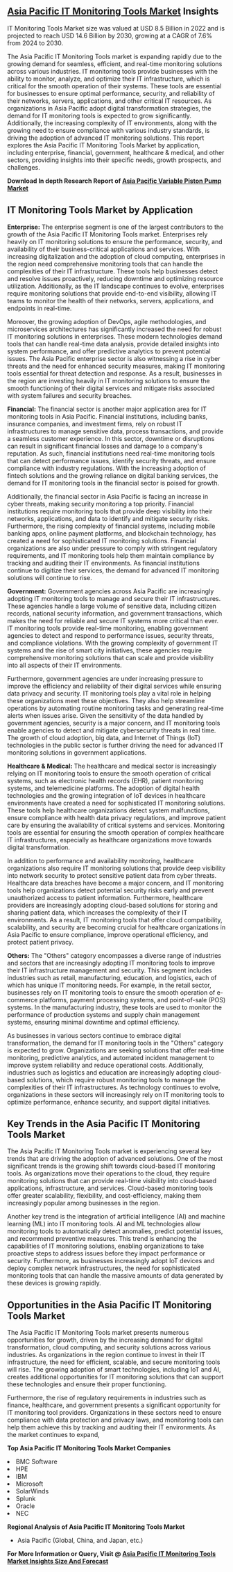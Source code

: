 <h2><a href="https://www.verifiedmarketreports.com/download-sample/?rid=465870&amp;utm_source=Github-Feb&amp;utm_medium=219" target="_blank">Asia Pacific IT Monitoring Tools Market</a> Insights</h2><p>IT Monitoring Tools Market size was valued at USD 8.5 Billion in 2022 and is projected to reach USD 14.6 Billion by 2030, growing at a CAGR of 7.6% from 2024 to 2030.</p><p><p>The Asia Pacific IT Monitoring Tools market is expanding rapidly due to the growing demand for seamless, efficient, and real-time monitoring solutions across various industries. IT monitoring tools provide businesses with the ability to monitor, analyze, and optimize their IT infrastructure, which is critical for the smooth operation of their systems. These tools are essential for businesses to ensure optimal performance, security, and reliability of their networks, servers, applications, and other critical IT resources. As organizations in Asia Pacific adopt digital transformation strategies, the demand for IT monitoring tools is expected to grow significantly. Additionally, the increasing complexity of IT environments, along with the growing need to ensure compliance with various industry standards, is driving the adoption of advanced IT monitoring solutions. This report explores the Asia Pacific IT Monitoring Tools Market by application, including enterprise, financial, government, healthcare & medical, and other sectors, providing insights into their specific needs, growth prospects, and challenges. <p><strong>Download In depth Research Report of <a href="https://www.verifiedmarketreports.com/download-sample/?rid=236118&amp;utm_source=Pulse-Dec&amp;utm_medium=219" target="_blank">Asia Pacific Variable Piston Pump Market</a></strong></p></p> <h2>IT Monitoring Tools Market by Application</h2> <p><strong>Enterprise:</strong> The enterprise segment is one of the largest contributors to the growth of the Asia Pacific IT Monitoring Tools market. Enterprises rely heavily on IT monitoring solutions to ensure the performance, security, and availability of their business-critical applications and services. With increasing digitalization and the adoption of cloud computing, enterprises in the region need comprehensive monitoring tools that can handle the complexities of their IT infrastructure. These tools help businesses detect and resolve issues proactively, reducing downtime and optimizing resource utilization. Additionally, as the IT landscape continues to evolve, enterprises require monitoring solutions that provide end-to-end visibility, allowing IT teams to monitor the health of their networks, servers, applications, and endpoints in real-time. <p>Moreover, the growing adoption of DevOps, agile methodologies, and microservices architectures has significantly increased the need for robust IT monitoring solutions in enterprises. These modern technologies demand tools that can handle real-time data analysis, provide detailed insights into system performance, and offer predictive analytics to prevent potential issues. The Asia Pacific enterprise sector is also witnessing a rise in cyber threats and the need for enhanced security measures, making IT monitoring tools essential for threat detection and response. As a result, businesses in the region are investing heavily in IT monitoring solutions to ensure the smooth functioning of their digital services and mitigate risks associated with system failures and security breaches.</p> <p><strong>Financial:</strong> The financial sector is another major application area for IT monitoring tools in Asia Pacific. Financial institutions, including banks, insurance companies, and investment firms, rely on robust IT infrastructures to manage sensitive data, process transactions, and provide a seamless customer experience. In this sector, downtime or disruptions can result in significant financial losses and damage to a company's reputation. As such, financial institutions need real-time monitoring tools that can detect performance issues, identify security threats, and ensure compliance with industry regulations. With the increasing adoption of fintech solutions and the growing reliance on digital banking services, the demand for IT monitoring tools in the financial sector is poised for growth. <p>Additionally, the financial sector in Asia Pacific is facing an increase in cyber threats, making security monitoring a top priority. Financial institutions require monitoring tools that provide deep visibility into their networks, applications, and data to identify and mitigate security risks. Furthermore, the rising complexity of financial systems, including mobile banking apps, online payment platforms, and blockchain technology, has created a need for sophisticated IT monitoring solutions. Financial organizations are also under pressure to comply with stringent regulatory requirements, and IT monitoring tools help them maintain compliance by tracking and auditing their IT environments. As financial institutions continue to digitize their services, the demand for advanced IT monitoring solutions will continue to rise.</p> <p><strong>Government:</strong> Government agencies across Asia Pacific are increasingly adopting IT monitoring tools to manage and secure their IT infrastructures. These agencies handle a large volume of sensitive data, including citizen records, national security information, and government transactions, which makes the need for reliable and secure IT systems more critical than ever. IT monitoring tools provide real-time monitoring, enabling government agencies to detect and respond to performance issues, security threats, and compliance violations. With the growing complexity of government IT systems and the rise of smart city initiatives, these agencies require comprehensive monitoring solutions that can scale and provide visibility into all aspects of their IT environments. <p>Furthermore, government agencies are under increasing pressure to improve the efficiency and reliability of their digital services while ensuring data privacy and security. IT monitoring tools play a vital role in helping these organizations meet these objectives. They also help streamline operations by automating routine monitoring tasks and generating real-time alerts when issues arise. Given the sensitivity of the data handled by government agencies, security is a major concern, and IT monitoring tools enable agencies to detect and mitigate cybersecurity threats in real time. The growth of cloud adoption, big data, and Internet of Things (IoT) technologies in the public sector is further driving the need for advanced IT monitoring solutions in government applications.</p> <p><strong>Healthcare & Medical:</strong> The healthcare and medical sector is increasingly relying on IT monitoring tools to ensure the smooth operation of critical systems, such as electronic health records (EHR), patient monitoring systems, and telemedicine platforms. The adoption of digital health technologies and the growing integration of IoT devices in healthcare environments have created a need for sophisticated IT monitoring solutions. These tools help healthcare organizations detect system malfunctions, ensure compliance with health data privacy regulations, and improve patient care by ensuring the availability of critical systems and services. Monitoring tools are essential for ensuring the smooth operation of complex healthcare IT infrastructures, especially as healthcare organizations move towards digital transformation. <p>In addition to performance and availability monitoring, healthcare organizations also require IT monitoring solutions that provide deep visibility into network security to protect sensitive patient data from cyber threats. Healthcare data breaches have become a major concern, and IT monitoring tools help organizations detect potential security risks early and prevent unauthorized access to patient information. Furthermore, healthcare providers are increasingly adopting cloud-based solutions for storing and sharing patient data, which increases the complexity of their IT environments. As a result, IT monitoring tools that offer cloud compatibility, scalability, and security are becoming crucial for healthcare organizations in Asia Pacific to ensure compliance, improve operational efficiency, and protect patient privacy.</p> <p><strong>Others:</strong> The "Others" category encompasses a diverse range of industries and sectors that are increasingly adopting IT monitoring tools to improve their IT infrastructure management and security. This segment includes industries such as retail, manufacturing, education, and logistics, each of which has unique IT monitoring needs. For example, in the retail sector, businesses rely on IT monitoring tools to ensure the smooth operation of e-commerce platforms, payment processing systems, and point-of-sale (POS) systems. In the manufacturing industry, these tools are used to monitor the performance of production systems and supply chain management systems, ensuring minimal downtime and optimal efficiency. <p>As businesses in various sectors continue to embrace digital transformation, the demand for IT monitoring tools in the "Others" category is expected to grow. Organizations are seeking solutions that offer real-time monitoring, predictive analytics, and automated incident management to improve system reliability and reduce operational costs. Additionally, industries such as logistics and education are increasingly adopting cloud-based solutions, which require robust monitoring tools to manage the complexities of their IT infrastructures. As technology continues to evolve, organizations in these sectors will increasingly rely on IT monitoring tools to optimize performance, enhance security, and support digital initiatives.</p> <h2>Key Trends in the Asia Pacific IT Monitoring Tools Market</h2> <p>The Asia Pacific IT Monitoring Tools market is experiencing several key trends that are driving the adoption of advanced solutions. One of the most significant trends is the growing shift towards cloud-based IT monitoring tools. As organizations move their operations to the cloud, they require monitoring solutions that can provide real-time visibility into cloud-based applications, infrastructure, and services. Cloud-based monitoring tools offer greater scalability, flexibility, and cost-efficiency, making them increasingly popular among businesses in the region.</p> <p>Another key trend is the integration of artificial intelligence (AI) and machine learning (ML) into IT monitoring tools. AI and ML technologies allow monitoring tools to automatically detect anomalies, predict potential issues, and recommend preventive measures. This trend is enhancing the capabilities of IT monitoring solutions, enabling organizations to take proactive steps to address issues before they impact performance or security. Furthermore, as businesses increasingly adopt IoT devices and deploy complex network infrastructures, the need for sophisticated monitoring tools that can handle the massive amounts of data generated by these devices is growing rapidly.</p> <h2>Opportunities in the Asia Pacific IT Monitoring Tools Market</h2> <p>The Asia Pacific IT Monitoring Tools market presents numerous opportunities for growth, driven by the increasing demand for digital transformation, cloud computing, and security solutions across various industries. As organizations in the region continue to invest in their IT infrastructure, the need for efficient, scalable, and secure monitoring tools will rise. The growing adoption of smart technologies, including IoT and AI, creates additional opportunities for IT monitoring solutions that can support these technologies and ensure their proper functioning.</p> <p>Furthermore, the rise of regulatory requirements in industries such as finance, healthcare, and government presents a significant opportunity for IT monitoring tool providers. Organizations in these sectors need to ensure compliance with data protection and privacy laws, and monitoring tools can help them achieve this by tracking and auditing their IT environments. As the market continues to expand,</p><p><strong>Top Asia Pacific IT Monitoring Tools Market Companies</strong></p><div data-test-id=""><p><li>BMC Software</li><li> HPE</li><li> IBM</li><li> Microsoft</li><li> SolarWinds</li><li> Splunk</li><li> Oracle</li><li> NEC</li></p><div><strong>Regional Analysis of&nbsp;Asia Pacific IT Monitoring Tools Market</strong></div><ul><li dir="ltr"><p dir="ltr">Asia Pacific (Global, China, and Japan, etc.)</p></li></ul><p><strong>For More Information or Query, Visit @&nbsp;</strong><strong><a href="https://www.verifiedmarketreports.com/product/it-monitoring-tools-market/?utm_source=Github-Feb&amp;utm_medium=219" target="_blank">Asia Pacific IT Monitoring Tools Market Insights Size And Forecast</a></strong></p></div><h2>&nbsp;</h2><div data-test-id="">&nbsp;</div>
